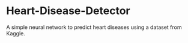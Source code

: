 # Heart-Disease-Detector
A simple neural network to predict heart diseases using a dataset from Kaggle.
